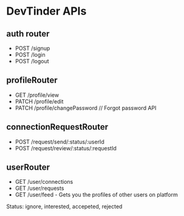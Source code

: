 # DevTinder APIs


## auth router
- POST /signup
- POST /login
- POST /logout

## profileRouter
- GET /profile/view
- PATCH /profile/edit
- PATCH /profile/changePassword // Forgot password API
## connectionRequestRouter
- POST /request/send/:status/:userId
  <!-- - status -> interested or ignored -->
- POST /request/review/:status/:requestId
  <!-- - status -> accepted or rejected  -->
## userRouter
- GET /user/connections
- GET /user/requests
- GET /user/feed - Gets you the profiles of other users on platform

Status: ignore, interested, accepeted, rejected
